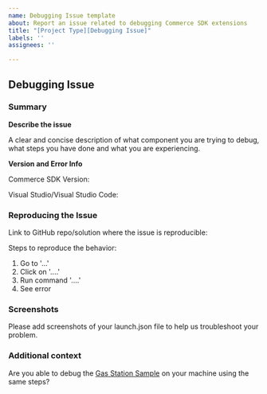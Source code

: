 ```yaml
---
name: Debugging Issue template
about: Report an issue related to debugging Commerce SDK extensions
title: "[Project Type][Debugging Issue]"
labels: ''
assignees: ''

---
```


<!--
Please make sure you've followed the documentation on how to debug Commerce components before filing any issues. The links below have more information on how to debug each commerce component.
- Store Commerce: https://learn.microsoft.com/en-us/dynamics365/commerce/dev-itpro/sc-debug
- Modern POS/Cloud POS: https://learn.microsoft.com/en-us/dynamics365/commerce/dev-itpro/pos-extension/debug-pos-extension
- CSU/Commerce Runtime: https://github.com/microsoft/Dynamics365Commerce.ScaleUnit/blob/release/9.41/src/ScaleUnitSample/Readme.md
  
If you are still experiencing issues after reading the documentation, please completely fill in this template so we can help you work past this issue as quickly as possible. If you have any questions, the repo Wiki has more details on all of the required fields in this template. 
Thank you!
-->

## Debugging Issue
### Summary
**Describe the issue**

A clear and concise description of what component you are trying to debug, what steps you have done and what you are experiencing. 

**Version and Error Info**

Commerce SDK Version:

Visual Studio/Visual Studio Code:

### Reproducing the Issue
<!-- 
Please include a link to a sample where this issue reproduces. You can create a fork of a sample repo and modify it to reproduce the issue. If you need help, please see the link below on how to fork a GitHub repo or refer the repo Wiki on how to create a minimal repro.
https://docs.github.com/en/get-started/quickstart/fork-a-repo
-->
Link to GitHub repo/solution where the issue is reproducible:

Steps to reproduce the behavior:
1. Go to '...'
2. Click on '....'
3. Run command '....'
4. See error

### Screenshots
Please add screenshots of your launch.json file to help us troubleshoot your problem.

### Additional context
Are you able to debug the [Gas Station Sample](https://github.com/microsoft/Dynamics365Commerce.InStore/tree/release/9.41/src/StoreCommerceSamples/Solutions/GasStationSample) on your machine using the same steps?
